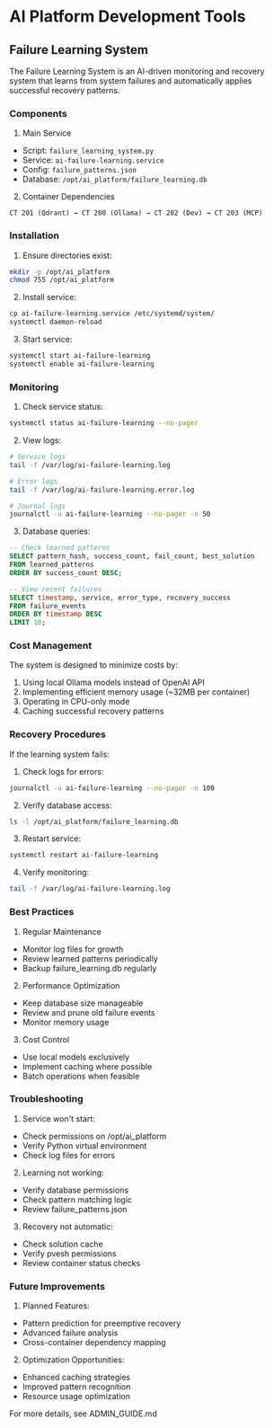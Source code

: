 # AI Platform Development Tools

## Failure Learning System

The Failure Learning System is an AI-driven monitoring and recovery system that learns from system failures and automatically applies successful recovery patterns.

### Components

1. Main Service
- Script: `failure_learning_system.py`
- Service: `ai-failure-learning.service`
- Config: `failure_patterns.json`
- Database: `/opt/ai_platform/failure_learning.db`

2. Container Dependencies
```
CT 201 (Qdrant) → CT 200 (Ollama) → CT 202 (Dev) → CT 203 (MCP)
```

### Installation

1. Ensure directories exist:
```bash
mkdir -p /opt/ai_platform
chmod 755 /opt/ai_platform
```

2. Install service:
```bash
cp ai-failure-learning.service /etc/systemd/system/
systemctl daemon-reload
```

3. Start service:
```bash
systemctl start ai-failure-learning
systemctl enable ai-failure-learning
```

### Monitoring

1. Check service status:
```bash
systemctl status ai-failure-learning --no-pager
```

2. View logs:
```bash
# Service logs
tail -f /var/log/ai-failure-learning.log

# Error logs
tail -f /var/log/ai-failure-learning.error.log

# Journal logs
journalctl -u ai-failure-learning --no-pager -n 50
```

3. Database queries:
```sql
-- Check learned patterns
SELECT pattern_hash, success_count, fail_count, best_solution 
FROM learned_patterns 
ORDER BY success_count DESC;

-- View recent failures
SELECT timestamp, service, error_type, recovery_success 
FROM failure_events 
ORDER BY timestamp DESC 
LIMIT 10;
```

### Cost Management

The system is designed to minimize costs by:
1. Using local Ollama models instead of OpenAI API
2. Implementing efficient memory usage (~32MB per container)
3. Operating in CPU-only mode
4. Caching successful recovery patterns

### Recovery Procedures

If the learning system fails:

1. Check logs for errors:
```bash
journalctl -u ai-failure-learning --no-pager -n 100
```

2. Verify database access:
```bash
ls -l /opt/ai_platform/failure_learning.db
```

3. Restart service:
```bash
systemctl restart ai-failure-learning
```

4. Verify monitoring:
```bash
tail -f /var/log/ai-failure-learning.log
```

### Best Practices

1. Regular Maintenance
- Monitor log files for growth
- Review learned patterns periodically
- Backup failure_learning.db regularly

2. Performance Optimization
- Keep database size manageable
- Review and prune old failure events
- Monitor memory usage

3. Cost Control
- Use local models exclusively
- Implement caching where possible
- Batch operations when feasible

### Troubleshooting

1. Service won't start:
- Check permissions on /opt/ai_platform
- Verify Python virtual environment
- Check log files for errors

2. Learning not working:
- Verify database permissions
- Check pattern matching logic
- Review failure_patterns.json

3. Recovery not automatic:
- Check solution cache
- Verify pvesh permissions
- Review container status checks

### Future Improvements

1. Planned Features:
- Pattern prediction for preemptive recovery
- Advanced failure analysis
- Cross-container dependency mapping

2. Optimization Opportunities:
- Enhanced caching strategies
- Improved pattern recognition
- Resource usage optimization

For more details, see ADMIN_GUIDE.md
